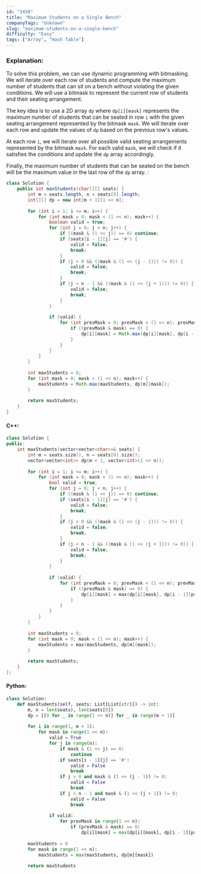 ```yaml
---
id: "3450"
title: "Maximum Students on a Single Bench"
companyTags: "Unknown"
slug: "maximum-students-on-a-single-bench"
difficulty: "Easy"
tags: ["Array", "Hash Table"]
---
```


### Explanation:

To solve this problem, we can use dynamic programming with bitmasking. We will iterate over each row of students and compute the maximum number of students that can sit on a bench without violating the given conditions. We will use a bitmask to represent the current row of students and their seating arrangement.

The key idea is to use a 2D array `dp` where `dp[i][mask]` represents the maximum number of students that can be seated in row `i` with the given seating arrangement represented by the bitmask `mask`. We will iterate over each row and update the values of `dp` based on the previous row's values.

At each row `i`, we will iterate over all possible valid seating arrangements represented by the bitmask `mask`. For each valid `mask`, we will check if it satisfies the conditions and update the `dp` array accordingly.

Finally, the maximum number of students that can be seated on the bench will be the maximum value in the last row of the `dp` array.
:
```java
class Solution {
    public int maxStudents(char[][] seats) {
        int m = seats.length, n = seats[0].length;
        int[][] dp = new int[m + 1][1 << n];
        
        for (int i = 1; i <= m; i++) {
            for (int mask = 0; mask < (1 << n); mask++) {
                boolean valid = true;
                for (int j = 0; j < n; j++) {
                    if ((mask & (1 << j)) == 0) continue;
                    if (seats[i - 1][j] == '#') {
                        valid = false;
                        break;
                    }
                    if (j > 0 && ((mask & (1 << (j - 1))) != 0)) {
                        valid = false;
                        break;
                    }
                    if (j < n - 1 && ((mask & (1 << (j + 1))) != 0)) {
                        valid = false;
                        break;
                    }
                }
                
                if (valid) {
                    for (int prevMask = 0; prevMask < (1 << n); prevMask++) {
                        if ((prevMask & mask) == 0) {
                            dp[i][mask] = Math.max(dp[i][mask], dp[i - 1][prevMask] + Integer.bitCount(mask));
                        }
                    }
                }
            }
        }
        
        int maxStudents = 0;
        for (int mask = 0; mask < (1 << n); mask++) {
            maxStudents = Math.max(maxStudents, dp[m][mask]);
        }
        
        return maxStudents;
    }
}
```

#### C++:
```cpp
class Solution {
public:
    int maxStudents(vector<vector<char>>& seats) {
        int m = seats.size(), n = seats[0].size();
        vector<vector<int>> dp(m + 1, vector<int>(1 << n));
        
        for (int i = 1; i <= m; i++) {
            for (int mask = 0; mask < (1 << n); mask++) {
                bool valid = true;
                for (int j = 0; j < n; j++) {
                    if ((mask & (1 << j)) == 0) continue;
                    if (seats[i - 1][j] == '#') {
                        valid = false;
                        break;
                    }
                    if (j > 0 && ((mask & (1 << (j - 1))) != 0)) {
                        valid = false;
                        break;
                    }
                    if (j < n - 1 && ((mask & (1 << (j + 1))) != 0)) {
                        valid = false;
                        break;
                    }
                }
                
                if (valid) {
                    for (int prevMask = 0; prevMask < (1 << n); prevMask++) {
                        if ((prevMask & mask) == 0) {
                            dp[i][mask] = max(dp[i][mask], dp[i - 1][prevMask] + __builtin_popcount(mask));
                        }
                    }
                }
            }
        }
        
        int maxStudents = 0;
        for (int mask = 0; mask < (1 << n); mask++) {
            maxStudents = max(maxStudents, dp[m][mask]);
        }
        
        return maxStudents;
    }
};
```

#### Python:
```python
class Solution:
    def maxStudents(self, seats: List[List[str]]) -> int:
        m, n = len(seats), len(seats[0])
        dp = [[0 for _ in range(1 << n)] for _ in range(m + 1)]
        
        for i in range(1, m + 1):
            for mask in range(1 << n):
                valid = True
                for j in range(n):
                    if mask & (1 << j) == 0:
                        continue
                    if seats[i - 1][j] == '#':
                        valid = False
                        break
                    if j > 0 and mask & (1 << (j - 1)) != 0:
                        valid = False
                        break
                    if j < n - 1 and mask & (1 << (j + 1)) != 0:
                        valid = False
                        break
                
                if valid:
                    for prevMask in range(1 << n):
                        if (prevMask & mask) == 0:
                            dp[i][mask] = max(dp[i][mask], dp[i - 1][prevMask] + bin(mask).count('1'))
        
        maxStudents = 0
        for mask in range(1 << n):
            maxStudents = max(maxStudents, dp[m][mask])
        
        return maxStudents
```